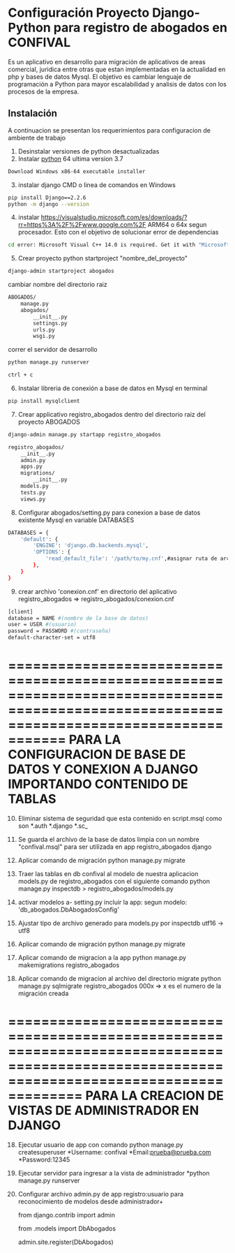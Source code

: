# Configuración Proyecto Django-Python para registro de abogados en CONFIVAL

Es un aplicativo en desarrollo para migración de aplicativos de areas comercial, juridica entre otras que estan
implementadas en la actualidad en php y bases de datos Mysql. El objetivo es cambiar lenguaje de programación a Python 
para mayor escalabilidad y analisis de datos con los procesos de la empresa. 

## Instalación
A continuacion se presentan los requerimientos para configuracion de ambiente de trabajo 


1. Desinstalar versiones de python desactualizadas
2. Instalar [python](https://www.python.org/downloads/windows/) 64 ultima version 3.7
```bash
Download Windows x86-64 executable installer
```
3. instalar django CMD o linea de comandos en Windows
```bash
pip install Django==2.2.6
python -m django --version
```
4. instalar https://visualstudio.microsoft.com/es/downloads/?rr=https%3A%2F%2Fwww.google.com%2F ARM64 o 64x segun procesador.
Esto con el objetivo de solucionar error de dependencias 
```bash
cd error: Microsoft Visual C++ 14.0 is required. Get it with "Microsoft Visual C++ Build Tools": http://landinghub.
```
5. Crear proyecto python startproject "nombre_del_proyecto"
```bash
django-admin startproject abogados
```
cambiar nombre del directorio raiz

```bash
ABOGADOS/
    manage.py
    abogados/
        __init__.py
        settings.py
        urls.py
        wsgi.py
```
correr el servidor de desarrollo
```bash
python manage.py runserver

ctrl + c  
```
6. Instalar libreria de conexión a base de datos en Mysql en terminal 
```bash
pip install mysqlclient
```
7. Crear applicativo registro_abogados dentro del directorio raiz del proyecto ABOGADOS
```bash
django-admin manage.py startapp registro_abogados
```
```bash
registro_abogados/
    __init__.py
    admin.py
    apps.py
    migrations/
        __init__.py
    models.py
    tests.py
    views.py
```
8. Configurar abogados/setting.py para conexion a base de datos existente Mysql en variable DATABASES

```bash
DATABASES = {
    'default': {
        'ENGINE': 'django.db.backends.mysql',
        'OPTIONS': {
            'read_default_file': '/path/to/my.cnf',#asignar ruta de archivo conexion.cnf
        },
    }
}
```

9. crear archivo 'conexion.cnf' en directorio del aplicativo  registro_abogados => registro_abogados/conexion.cnf

```bash
[client]
database = NAME #(nombre de la base de datos)
user = USER #(usuario)
password = PASSWORD #(contraseña)
default-character-set = utf8
```


=========================================================================================================================================
PARA LA CONFIGURACION DE BASE DE DATOS Y CONEXION A DJANGO IMPORTANDO CONTENIDO DE TABLAS 
=========================================================================================================================================

10. Eliminar sistema de seguridad que esta contenido en script.msql como son
	*.auth
	*.django
	*.sc_
11. Se guarda el archivo de la base de datos limpia con un nombre "confival.msql" para ser utilizada en 
app registro_abogados django

12. Aplicar comando de migración
	python manage.py migrate

13. Traer las tablas en db confival al modelo de nuestra aplicacion models.py de registro_abogados
con el siguiente comando
	python manage.py inspectdb > registro_abogados/models.py

14. activar modelos 
   a- setting.py incluir la app:
	segun modelo:
	'db_abogados.DbAbogadosConfig'

15. Ajustar tipo de archivo generado para models.py por inspectdb utf16 -> utf8

16. Aplicar comando de migración
	python manage.py migrate

17. Aplicar comando de migracion a la app
	python manage.py makemigrations registro_abogados

18. Aplicar comando de migracion al archivo del directorio migrate
	python manage.py sqlmigrate registro_abogados 000x  => x es el numero de la migración creada
	

===========================================================================================================================================
PARA LA CREACION DE VISTAS DE ADMINISTRADOR EN DJANGO
===========================================================================================================================================

18. Ejecutar usuario de app con comando python manage.py createsuperuser
	*Username: confival
	*Email:prueba@prueba.com
	*Password:12345

19. Ejecutar servidor para ingresar a la vista de administrador
	*python manage.py runserver

20. Configurar archivo admin.py de app registro:usuario para reconocimiento de modelos desde administrador+

	from django.contrib import admin

	from .models import DbAbogados

	admin.site.register(DbAbogados)